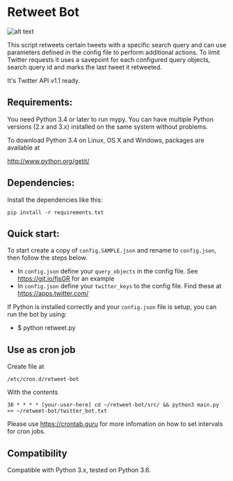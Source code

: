 Retweet Bot
==================

![alt text](https://img.shields.io/badge/python-3.6-green.svg "Python3.6")

This script retweets certain tweets with a specific search query and can use parameters defined in the config file to perform additional actions. To limit Twitter requests it uses a savepoint for each configured query objects, search query id and marks the last tweet it retweeted. 

It's Twitter API v1.1 ready.

Requirements:
-------------
You need Python 3.4 or later to run mypy. You can have multiple Python versions (2.x and 3.x) installed on the same system without problems.

To download Python 3.4 on Linux, OS X and Windows, packages are available at

  http://www.python.org/getit/

Dependencies:
-------------
Install the dependencies like this:

   ```pip install -r requirements.txt```

Quick start:
-------------

To start create a copy of ```config.SAMPLE.json``` and rename to ```config.json```, then follow the steps below.
* In ```config.json``` define your ```query_objects``` in the config file. See https://git.io/fjsGR for an example
* In ```config.json``` define your ```twitter_keys``` to the config file. Find these at https://apps.twitter.com/

If Python is installed correctly and your ```config.json``` file is setup, you can run the bot by using: 
* $ python retweet.py


Use as cron job
---------------

Create file at 

```/etc/cron.d/retweet-bot```

With the contents

```
30 * * * * [your-user-here] cd ~/retweet-bot/src/ && python3 main.py >> ~/retweet-bot/twitter_bot.txt
```

Please use https://crontab.guru for more infomation on how to set intervals for cron jobs.

Compatibility
-------------

Compatible with Python 3.x, tested on Python 3.6.
